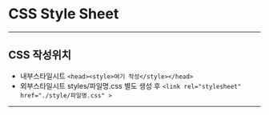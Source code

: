 # CSS Style Sheet
----
## CSS 작성위치
* 내부스타일시트 `<head><style>여기 작성</style></head>`
* 외부스타일시트 styles/파일명.css 별도 생성 후
    `<link rel="stylesheet" href="./style/파일명.css" >`
----